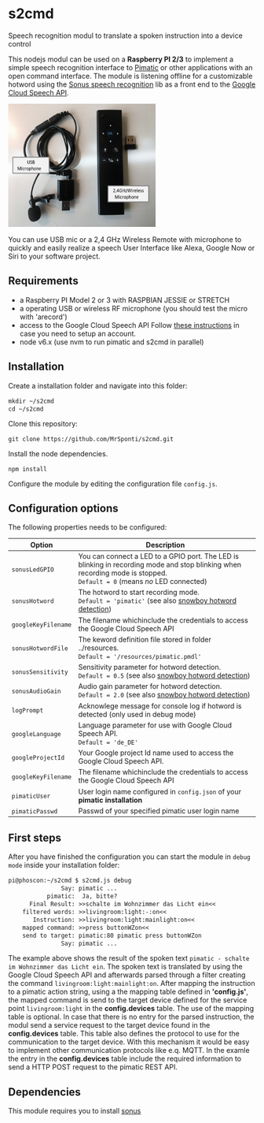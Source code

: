 # s2cmd
Speech recognition modul to translate a spoken instruction into a device control

This nodejs modul can be used on a **Raspberry PI 2/3**  to implement a simple speech recognition interface to [Pimatic](https://pimatic.org) or other applications with an open command interface. The module is listening offline for a customizable hotword using the [Sonus speech recognition](https://github.com/evancohen/sonus) lib as a front end to the [Google Cloud Speech API](https://cloud.google.com/speech-to-text).

<img src="https://github.com/MrSponti/s2cmd/blob/master/Microphone.png" width="300" height="250">

You can use USB mic or a 2,4 GHz Wireless Remote with microphone to quickly and easily realize a speech User Interface like Alexa, Google Now or Siri to your software project.

## Requirements
- a Raspberry PI Model 2 or 3 with RASPBIAN JESSIE or STRETCH
- a operating USB or wireless RF microphone (you should test the micro with 'arecord')
- access to the Google Cloud Speech API
   Follow [these instructions](https://cloud.google.com/speech/docs/getting-started) in case you need to setup an account.
- node v6.x (use nvm to run pimatic and s2cmd in parallel)

## Installation

Create a installation folder and navigate into this folder:
```
mkdir ~/s2cmd
cd ~/s2cmd
```

Clone this repository:
```
git clone https://github.com/MrSponti/s2cmd.git
```

Install the node dependencies.
```
npm install
```

Configure the module by editing the configuration file `config.js`.

## Configuration options

The following properties needs to be configured:

|Option|Description|
|---|---|
|``sonusLedGPIO``|You can connect a LED to a GPIO port. The LED is blinking in recording mode and stop blinking when recording mode is stopped.<br>`Default = 0`  (means *no* LED connected) |
|``sonusHotword``| The hotword to start recording mode.<br>`Default = 'pimatic'` (see also [snowboy hotword detection](https://github.com/Kitt-AI/snowboy))|
|``googleKeyFilename``|The filename whichinclude the credentials to access the Google Cloud Speech API|
|``sonusHotwordFile``|The keword definition file stored in folder ../resources.<br>`Default = '/resources/pimatic.pmdl'`|
|``sonusSensitivity``|Sensitivity parameter for hotword detection.<br>`Default = 0.5`  (see also [snowboy hotword detection](https://github.com/Kitt-AI/snowboy))|
|``sonusAudioGain``|Audio gain parameter for hotword detection.<br>`Default = 2.0`  (see also [snowboy hotword detection](https://github.com/Kitt-AI/snowboy))|
|``logPrompt``|Acknowlege message for console log if hotword is detected (only used in debug mode)|
|``googleLanguage``|Language parameter for use with Google Cloud Speech API.<br>`Default = 'de_DE'`|
|``googleProjectId``| Your Google project Id name used to access the Google Cloud Speech API.|
|``googleKeyFilename``|The filename whichinclude the credentials to access the Google Cloud Speech API|
|``pimaticUser``|User login name configured in ``config.json`` of your **pimatic installation**|
|``pimaticPasswd``|Passwd of your specified pimatic user login name|

## First steps
After you have finished the configuration you can start the module in ``debug mode`` inside your installation folder:
```
pi@phoscon:~/s2cmd $ s2cmd.js debug
               Say: pimatic ...
           pimatic:  Ja, bitte?
      Final Result: >>schalte im Wohnzimmer das Licht ein<<
    filtered words: >>livingroom:light:-:on<<
       Instruction: >>livingroom:light:mainlight:on<<
    mapped command: >>press buttonWZon<<
    send to target: pimatic:80 pimatic press buttonWZon
               Say: pimatic ...
```
The example above shows the result of the spoken text `pimatic - schalte im Wohnzimmer das Licht ein`. The spoken text is translated by using the Google Cloud Speech API and afterwards parsed through a filter creating the command `livingroom:light:mainlight:on`. After mapping the instruction to a pimatic action string, using a the mapping table defined in **'config.js'**,  the mapped command is send to the target device defined for the service point `livingroom:light` in the **config.devices** table. The use of the mapping table is optional. In case that there is no entry for the parsed instruction, the modul send a service request to the target device found in the **config.devices** table. This table also defines the protocol to use for the communication to the target device. With this mechanism it would be easy to implement other communication protocols like e.q. MQTT. In the examle the entry in the **config.devices** table include the required information to send a HTTP POST request to the pimatic REST API.

## Dependencies

This module requires you to install
 [sonus](https://github.com/evancohen/sonus) 
